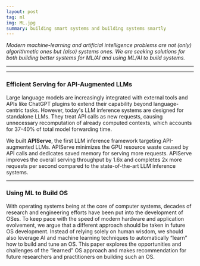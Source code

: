 ```yaml
---
layout: post
tag: ml
img: ML.jpg
summary: building smart systems and building systems smartly
---
```


<div class="row-fluid">
<i>
<p>
Modern machine-learning and artificial intelligence problems are not (only) algorithmetic ones
but (also) systems ones.
We are seeking solutions for both building better systems for ML/AI 
and using ML/AI to build systems.
</p>
</i>
</div>

<hr>
<hr>

<div class="row-fluid">
<h3>Efficient Serving for API-Augmented LLMs</h3>
<div class="span6">
<p class="text-left">
Large language models are increasingly integrated with external tools and APIs like ChatGPT plugins to extend their capability beyond language-centric tasks. However, today's LLM inference systems are designed for standalone LLMs. They treat API calls as new requests, causing unnecessary recomputation of already computed contexts, which accounts for 37-40% of total model forwarding time. 
</p>
<p>
We built <b>APIServe</b>, the first LLM inference framework targeting API-augmented LLMs. APIServe minimizes the GPU resource waste caused by API calls and dedicates saved memory for serving more requests. APIServe improves the overall serving throughput by 1.6x and completes 2x more requests per second compared to the state-of-the-art LLM inference systems.
</p>
</div>

<hr>

<div class="row-fluid">
<h3>Using ML to Build OS</h3>
<div class="span6">
<p class="text-left">
With operating systems being at the core of computer systems, decades of research and engineering efforts have been
put into the development of OSes. To keep pace with the
speed of modern hardware and application evolvement, we
argue that a different approach should be taken in future OS
development. Instead of relying solely on human wisdom, we
should also leverage AI and machine learning techniques to
automatically “learn” how to build and tune an OS. This paper
explores the opportunities and challenges of the “learned” OS
approach and makes recommendation for future researchers
and practitioners on building such an OS.
</p>
</div>
